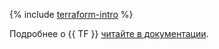 {% include [terraform-intro](../_includes/terraform-intro.md) %}


Подробнее о {{ TF }} [читайте в документации](../tutorials/infrastructure-management/terraform-quickstart.md#install-terraform).
